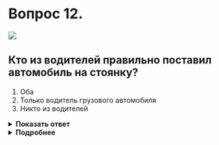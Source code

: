 # Вопрос 12.

![](https://s.drom.ru/i24228/pdd/tickets/2016/1543885498.jpg)

## Кто из водителей правильно поставил автомобиль на стоянку?

1. Оба
2. Только водитель грузового автомобиля
3. Никто из водителей

<details>
<summary><b>Показать ответ</b></summary>
Правильный ответ: 3
</details>
<details>
<summary><b>Подробнее</b></summary>
Никто из водителей не поставил автомобиль на стоянку правильно. Водитель любого грузового автомобиля во всех случаях не имеет права заезжать на прилегающий к проезжей части тротуар. Водители легковых автомобилей могут так поступать только в местах, обозначенных знаком 6.4 «Парковка (парковочное место)» с табличкой 8.6.2 «Способ постановки ТС на стоянку».
(Пункт 12.2 ПДД)
</details>